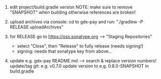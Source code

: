 1. edit project/build.gradle version
   NOTE: make sure to remove "SNAPSHOT" when building otherwise
         references are broken!

2. upload archives via console:
      cd to gdx-pay and run: "./gradlew -P RELEASE uploadArchives"

3. for RELEASE go to https://oss.sonatype.org --> "Staging Repositories"
   - select "Close", then "Release" to fully release (needs signing!)
   - signing: needs that sonatype key from above...

4. update e.g. gdx-pay README.md --> search & replace version numbers!
   update/tag git: e.g. v0.7.0
   update version to e.g. 0.8.0-SNAPSHOT in build.gradle


